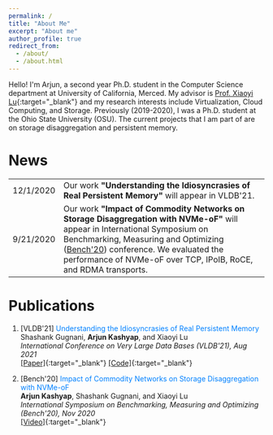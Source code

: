 ```yaml
---
permalink: /
title: "About Me"
excerpt: "About me"
author_profile: true
redirect_from: 
  - /about/
  - /about.html
---
```


<link rel="stylesheet" type="text/css" media="all" href="assets/css/about_page.css" />

Hello! I'm Arjun, a second year Ph.D. student in the Computer Science department at University of California, Merced. My advisor is [Prof. Xiaoyi Lu](https://sites.ucmerced.edu/luxi){:target="_blank"} and my research interests include Virtualization, Cloud Computing, and Storage. Previously (2019-2020), I was a Ph.D. student at the Ohio State University (OSU). The current projects that I am part of are on storage disaggregation and persistent memory.

# News

<table>
  <tr>
    <td>12/1/2020</td>
    <td>Our work <b>"Understanding the Idiosyncrasies of Real Persistent Memory"</b> will appear in VLDB'21.</td>
  </tr>
  <tr>
    <td>9/21/2020</td>
    <td>Our work <b>"Impact of Commodity Networks on Storage Disaggregation with NVMe-oF"</b> will appear in International Symposium on Benchmarking, Measuring and Optimizing (<a href="https://www.benchcouncil.org/bench20/index.html" target="_blank">Bench'20</a>) conference. We evaluated the performance of NVMe-oF over TCP, IPoIB, RoCE, and RDMA transports.</td>
  </tr>
</table>

# Publications
1. [VLDB'21] <span style="color:#0080ff">Understanding the Idiosyncrasies of Real Persistent Memory</span>  
   Shashank Gugnani, **Arjun Kashyap**, and Xiaoyi Lu  
   *International Conference on Very Large Data Bases (VLDB'21), Aug 2021*  
   [[Paper]](http://www.vldb.org/pvldb/vol14/p626-gugnani.pdf){:target="_blank"}  [[Code]](https://github.com/padsys/PMIdioBench){:target="_blank"}
   
2. [Bench'20] <span style="color:#0080ff">Impact of Commodity Networks on Storage Disaggregation with NVMe-oF</span>  
   **Arjun Kashyap**, Shashank Gugnani, and Xiaoyi Lu  
   *International Symposium on Benchmarking, Measuring and Optimizing (Bench'20), Nov 2020*  
   [[Video]](https://www.youtube.com/watch?v=4K17ED9OMmU&ab_channel=Bench%2720){:target="_blank"}
